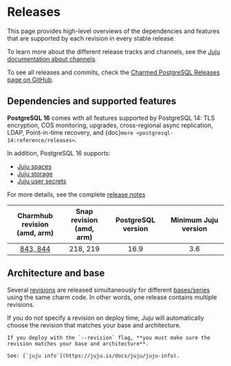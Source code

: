 # Releases

This page provides high-level overviews of the dependencies and features that are supported by each revision in every stable release.

To learn more about the different release tracks and channels, see the [Juju documentation about channels](https://documentation.ubuntu.com/juju/3.6/reference/charm/#risk).

To see all releases and commits, check the [Charmed PostgreSQL Releases page on GitHub](https://github.com/canonical/postgresql-operator/releases).

## Dependencies and supported features

**PostgreSQL 16** comes with all features supported by PostgreSQL 14: TLS encryption, COS monitoring, upgrades, cross-regional async replication, LDAP, Point-in-time recovery, and {doc}`more <postgresql-14:reference/releases>`.

In addition, PostgreSQL 16 supports:
* [Juju spaces](/how-to/deploy/juju-spaces)
* [Juju storage](/how-to/deploy/juju-storage)
* [Juju user secrets](https://documentation.ubuntu.com/juju/latest/reference/secret/index.html#user)

For more details, see the complete [release notes](https://github.com/canonical/postgresql-operator/releases/tag/v16%2F1.59.0)

| Charmhub revision</br>(amd, arm) | Snap revision</br>(amd, arm) | PostgreSQL version | Minimum Juju version |
|:----------------------------:|:------------------------:|:------------------:|:--------------------:|
|           [843, 844]         |         218, 219         |        16.9        |         3.6        | 

## Architecture and base

Several [revisions](https://documentation.ubuntu.com/juju/3.6/reference/charm/#charm-revision) are released simultaneously for different [bases/series](https://juju.is/docs/juju/base) using the same charm code. In other words, one release contains multiple revisions.

If you do not specify a revision on deploy time, Juju will automatically choose the revision that matches your base and architecture.

```{caution}
If you deploy with the `--revision` flag, **you must make sure the revision matches your base and architecture**. 

See: [`juju info`](https://juju.is/docs/juju/juju-info).
```

<!--Links-->
[check]: https://img.icons8.com/color/20/checkmark--v1.png

[843, 844]: https://github.com/canonical/postgresql-operator/releases/tag/v16%2F1.59.0
